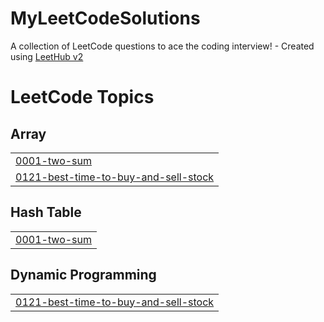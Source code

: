 # MyLeetCodeSolutions
A collection of LeetCode questions to ace the coding interview! - Created using [LeetHub v2](https://github.com/arunbhardwaj/LeetHub-2.0)

<!---LeetCode Topics Start-->
# LeetCode Topics
## Array
|  |
| ------- |
| [0001-two-sum](https://github.com/aakashnnt123/MyLeetCodeSolutions/tree/master/0001-two-sum) |
| [0121-best-time-to-buy-and-sell-stock](https://github.com/aakashnnt123/MyLeetCodeSolutions/tree/master/0121-best-time-to-buy-and-sell-stock) |
## Hash Table
|  |
| ------- |
| [0001-two-sum](https://github.com/aakashnnt123/MyLeetCodeSolutions/tree/master/0001-two-sum) |
## Dynamic Programming
|  |
| ------- |
| [0121-best-time-to-buy-and-sell-stock](https://github.com/aakashnnt123/MyLeetCodeSolutions/tree/master/0121-best-time-to-buy-and-sell-stock) |
<!---LeetCode Topics End-->